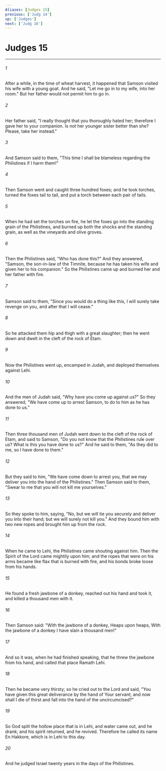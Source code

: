 ```yaml
---
Aliases: [Judges 15]
previous: ['Judg 14']
up: ['Judges']
next: ['Judg 16']
---
```

# Judges 15

***


###### 1 
After a while, in the time of wheat harvest, it happened that Samson visited his wife with a young goat. And he said, "Let me go in to my wife, into her room." But her father would not permit him to go in. 

###### 2 
Her father said, "I really thought that you thoroughly hated her; therefore I gave her to your companion. Is not her younger sister better than she? Please, take her instead." 

###### 3 
And Samson said to them, "This time I shall be blameless regarding the Philistines if I harm them!" 

###### 4 
Then Samson went and caught three hundred foxes; and he took torches, turned the foxes tail to tail, and put a torch between each pair of tails. 

###### 5 
When he had set the torches on fire, he let the foxes go into the standing grain of the Philistines, and burned up both the shocks and the standing grain, as well as the vineyards and olive groves. 

###### 6 
Then the Philistines said, "Who has done this?" And they answered, "Samson, the son-in-law of the Timnite, because he has taken his wife and given her to his companion." So the Philistines came up and burned her and her father with fire. 

###### 7 
Samson said to them, "Since you would do a thing like this, I will surely take revenge on you, and after that I will cease." 

###### 8 
So he attacked them hip and thigh with a great slaughter; then he went down and dwelt in the cleft of the rock of Etam. 

###### 9 
Now the Philistines went up, encamped in Judah, and deployed themselves against Lehi. 

###### 10 
And the men of Judah said, "Why have you come up against us?" So they answered, "We have come up to arrest Samson, to do to him as he has done to us." 

###### 11 
Then three thousand men of Judah went down to the cleft of the rock of Etam, and said to Samson, "Do you not know that the Philistines rule over us? What is this you have done to us?" And he said to them, "As they did to me, so I have done to them." 

###### 12 
But they said to him, "We have come down to arrest you, that we may deliver you into the hand of the Philistines." Then Samson said to them, "Swear to me that you will not kill me yourselves." 

###### 13 
So they spoke to him, saying, "No, but we will tie you securely and deliver you into their hand; but we will surely not kill you." And they bound him with two new ropes and brought him up from the rock. 

###### 14 
When he came to Lehi, the Philistines came shouting against him. Then the Spirit of the Lord came mightily upon him; and the ropes that were on his arms became like flax that is burned with fire, and his bonds broke loose from his hands. 

###### 15 
He found a fresh jawbone of a donkey, reached out his hand and took it, and killed a thousand men with it. 

###### 16 
Then Samson said: "With the jawbone of a donkey, Heaps upon heaps, With the jawbone of a donkey I have slain a thousand men!" 

###### 17 
And so it was, when he had finished speaking, that he threw the jawbone from his hand, and called that place Ramath Lehi. 

###### 18 
Then he became very thirsty; so he cried out to the Lord and said, "You have given this great deliverance by the hand of Your servant; and now shall I die of thirst and fall into the hand of the uncircumcised?" 

###### 19 
So God split the hollow place that is in Lehi, and water came out, and he drank; and his spirit returned, and he revived. Therefore he called its name En Hakkore, which is in Lehi to this day. 

###### 20 
And he judged Israel twenty years in the days of the Philistines.
